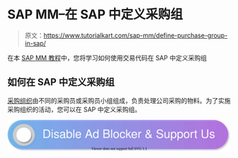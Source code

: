 # SAP MM–在 SAP 中定义采购组

> 原文：<https://www.tutorialkart.com/sap-mm/define-purchase-group-in-sap/>

在本 [SAP MM 教程](https://www.tutorialkart.com/sap-mm/sap-mm-material-management-training-tutorial/)中，您将学习如何使用交易代码在 SAP 中定义采购组

## 如何在 SAP 中定义采购组

[采购组织](https://www.tutorialkart.com/sap-mm/define-purchase-organization-in-sap/)由不同的采购员或采购员小组组成，负责处理公司采购的物料。为了实施采购组织的活动，您可以在 SAP 中定义采购组。

[![](img/925da31b32d6bc3827932f6c8afb11bb.png)](https://www.tutorialkart.com/)